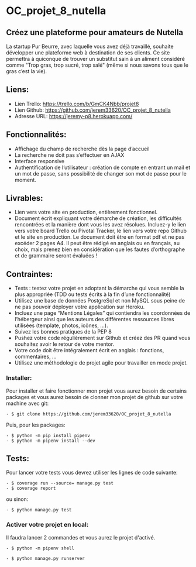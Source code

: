 # OC_projet_8_nutella

## Créez une plateforme pour amateurs de Nutella

La startup Pur Beurre, avec laquelle vous avez déjà travaillé, souhaite développer une plateforme web à destination de ses clients. Ce site permettra à quiconque de trouver un substitut sain à un aliment considéré comme "Trop gras, trop sucré, trop salé" (même si nous savons tous que le gras c’est la vie).


## Liens:

- Lien Trello: https://trello.com/b/GmCK4Nbb/projet8
- Lien Github: https://github.com/jerem33620/OC_projet_8_nutella
- Adresse URL: https://jeremy-p8.herokuapp.com/


## Fonctionnalités:

- Affichage du champ de recherche dès la page d’accueil
- La recherche ne doit pas s’effectuer en AJAX
- Interface responsive
- Authentification de l’utilisateur : création de compte en entrant un mail et un mot de passe, sans possibilité de changer son mot de passe pour le moment.


## Livrables:

- Lien vers votre site en production, entièrement fonctionnel.
- Document écrit expliquant votre démarche de création, les difficultés rencontrées et la manière dont vous les avez résolues. Incluez-y le lien vers votre board Trello ou Pivotal Tracker, le lien vers votre repo Github et le site en production.  Le document doit être en format pdf et ne pas excéder 2 pages A4. Il peut être rédigé en anglais ou en français, au choix, mais prenez bien en considération que les fautes d’orthographe et de grammaire seront évaluées !


## Contraintes:

- Tests : testez votre projet en adoptant la démarche qui vous semble la plus appropriée (TDD ou tests écrits à la fin d’une fonctionnalité)
- Utilisez une base de données PostgreSql et non MySQL sous peine de ne pas pouvoir déployer votre application sur Heroku.
- Incluez une page “Mentions Légales” qui contiendra les coordonnées de l’hébergeur ainsi que les auteurs des différentes ressources libres utilisées (template, photos, icônes, …).
- Suivez les bonnes pratiques de la PEP 8
- Pushez votre code régulièrement sur Github et créez des PR quand vous souhaitez avoir le retour de votre mentor.
- Votre code doit être intégralement écrit en anglais : fonctions, commentaires, …
- Utilisez une méthodologie de projet agile pour travailler en mode projet.

### Installer:

Pour installer et faire fonctionner mon projet vous aurez besoin de certains packages et vous aurez besoin de clonner mon projet de github sur votre machine avec git:

```
- $ git clone https://github.com/jerem33620/OC_projet_8_nutella
```

Puis, pour les packages:

```
- $ python -m pip install pipenv
- $ python -m pipenv install --dev
```

## Tests:

Pour lancer votre tests vous devrez utiliser les lignes de code suivante:

```
- $ coverage run --source= manage.py test
- $ coverage report
```

ou sinon:

```
- $ python manage.py test
```

### Activer votre projet en local:

Il faudra lancer 2 commandes et vous aurez le projet d'activé.

```
- $ python -m pipenv shell

- $ python manage.py runserver
```